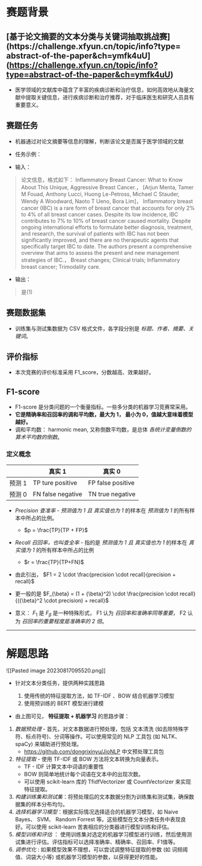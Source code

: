 # 赛题背景

## [基于论文摘要的文本分类与关键词抽取挑战赛](https://​challenge​.xfyun​.cn​/topic​/info​?type​=​abstract​-of​-the​-paper​&​ch​=​ymfk4uU](https://challenge.xfyun.cn/topic/info?type=abstract-of-the-paper&ch=ymfk4uU)

-  医学领域的文献库中蕴含了丰富的疾病诊断和治疗信息，如何高效地从海量文献中提取关键信息，进行疾病诊断和治疗推荐，对于临床医生和研究人员具有重要意义。

## 赛题任务

-  机器通过对论文摘要等信息的理解，判断该论文是否属于医学领域的文献
-  任务示例：

-  输入：

>  论文信息，格式如下：
>   Inflammatory Breast Cancer: What to Know About This Unique, Aggressive Breast Cancer.，
>   [Arjun Menta, Tamer M Fouad, Anthony Lucci, Huong Le-Petross, Michael C Stauder, Wendy A Woodward, Naoto T Ueno, Bora Lim]，
>   Inflammatory breast cancer (IBC) is a rare form of breast cancer that accounts for only 2% to 4% of all breast cancer cases. Despite its low incidence, IBC contributes to 7% to 10% of breast cancer caused mortality. Despite ongoing international efforts to formulate better diagnosis, treatment, and research, the survival of patients with IBC has not been significantly improved, and there are no therapeutic agents that specifically target IBC to date. The authors present a comprehensive overview that aims to assess the present and new management strategies of IBC.，
>   Breast changes; Clinical trials; Inflammatory breast cancer; Trimodality care.

- 输出：

> 是(1)


## 赛题数据集

-  训练集与测试集数据为 CSV 格式文件，各字段分别是 _标题、作者、摘要、关键词_。

## 评价指标

-  本次竞赛的评价标准采用 F1_score，分数越高、效果越好。

## F1-score

-  F1-score 是分类问题的一个衡量指标。一些多分类的机器学习竞赛常采用。
-  __它是精确率和召回率的调和平均数，最大为 1， 最小为 0，值越大意味着模型越好。__
-  调和平均数： harmonic mean, 又称倒数平均数，是总体 _各统计变量倒数的算术平均数的倒数_。

### 定义概念

|        | 真实 1            | 真实 0            |
| ------ | ----------------- | ----------------- |
| 预测 1 | TP ture positive  | FP false positive |
| 预测 0 | FN false negative | TN true negative                  |

-  _Precision 查准率_  -  _预测值为 1 且 真实值也为 1_ 的样本在 _预测值为 1_ 的所有样本中所占的比例。
	-   $p = \frac{TP}{TP + FP}$
-  _Recall 召回率，也叫查全率_ -  指的是 _预测值为 1 且 真实值也为 1_ 的样本在 _真实值为 1_ 的所有样本中所占的比例
	-  $r = \frac{TP}{TP+FN}$

-  由此引出， $F1 = 2 \cdot \frac{precision \cdot recall}{precision + recall}$
-   更一般的是 $F_{\beta} = (1 + {\beta}^2) \cdot \frac{precision \cdot recall}{({\beta}^2 \cdot precision) + recall}$
-  意义：  $F_1$ 是 $F_{\beta}$ 是一种特殊形式， F1 认为 _召回率和准确率同等重要_， F2 认为 _召回率的重要程度是准确率的 2 倍_。

---

# 解题思路

![[Pasted image 20230817095520.png]]

-  针对文本分类任务，提供两种实践思路
	1.  使用传统的特征提取方法，如 TF-IDF 、BOW 结合机器学习模型
	2.  使用预训练的 BERT 模型进行建模

-  由上图可见， __特征提取 + 机器学习__ 的思路步骤：

1.  _数据预处理_  -  首先，对文本数据进行预处理，包括 文本清洗 (如去除特殊字符、标点符号)、分词等操作。可以使用常见的 NLP 工具包 (如 NLTK、spaCy) 来辅助进行预处理。
	   - https://github.com/dongrixinyu/JioNLP   中文预处理工具包
2.  _特征提取_  -  使用 TF-IDF 或 BOW 方法将文本转换为向量表示。
	-  TF - IDF 计算文本中词语的重要性
	-  BOW 则简单地统计每个词语在文本中的出现次数。
	-  可以使用 scikit-learn 库的 TfidfVectorizer 或 CountVectorizer 来实现特征提取。
3. _构建训练集和测试集_：将预处理后的文本数据分割为训练集和测试集，确保数据集的样本分布均匀。
4.  _选择机器学习模型_：根据实际情况选择适合的机器学习模型，如 Naive Bayes、 SVM、 Random Forrest 等。这些模型在文本分类任务中表现良好。可以使用 scikit-learn 苦衷相应的分类器进行模型训练和评估。
5.  _模型训练和评估_ ： 使用训练集对选定的机器学习模型进行训练，然后使用测试集进行评估。评估指标可以选择准确率、精确率、召回率、F1值等。
6.  _调参优化_ : 如果模型效果不理想，可以尝试调整特征提取的参数 (如 词频阈值、词袋大小等) 或机器学习模型的参数，以获得更好的性能。